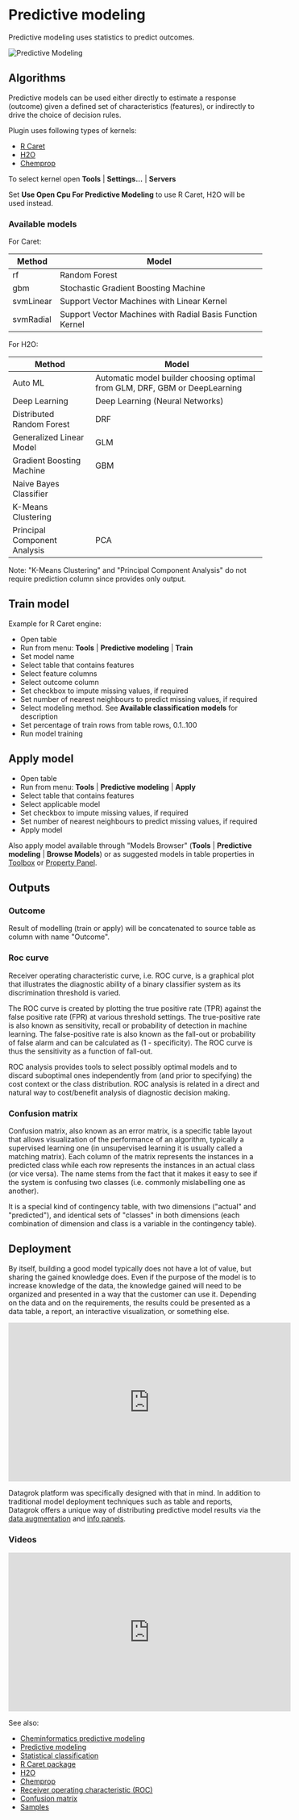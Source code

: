 <!-- TITLE: Predictive modeling -->
<!-- SUBTITLE: -->

# Predictive modeling

Predictive modeling uses statistics to predict outcomes.

![Predictive Modeling](../uploads/gifs/predictive-modeling.gif "Predictive Modeling")

## Algorithms

Predictive models can be used either directly to estimate a response (outcome) given a defined 
set of characteristics (features), or indirectly to drive the choice of decision rules.

Plugin uses following types of kernels:
  * [R Caret](https://topepo.github.io/caret/index.html) 
  * [H2O](http://h2o.ai)
  * [Chemprop](https://github.com/chemprop/chemprop)
  
  
To select kernel open **Tools** | **Settings...** | **Servers** 

Set **Use Open Cpu For Predictive Modeling** to use R Caret, H2O will be used instead.

### Available models

For Caret:

| Method    | Model                                                     |
|-----------|-----------------------------------------------------------|
| rf        | Random Forest                                             |
| gbm       | Stochastic Gradient Boosting Machine                      |
| svmLinear | Support Vector Machines with Linear Kernel                |
| svmRadial | Support Vector Machines with Radial Basis Function Kernel |

For H2O:

| Method                       | Model                           |
|------------------------------|---------------------------------|
| Auto ML                      | Automatic model builder choosing optimal from GLM, DRF, GBM or DeepLearning |
| Deep Learning                | Deep Learning (Neural Networks) |
| Distributed Random Forest    | DRF                             |
| Generalized Linear Model     | GLM                             |
| Gradient Boosting Machine    | GBM                             |
| Naive Bayes Classifier       |                                 |
| K-Means Clustering           |                                 |
| Principal Component Analysis | PCA                             |

Note: "K-Means Clustering" and "Principal Component Analysis" do not require prediction column since 
provides only output. 


## Train model

Example for R Caret engine:
  * Open table
  * Run from menu: **Tools** | **Predictive modeling** | **Train**
  * Set model name
  * Select table that contains features
  * Select feature columns
  * Select outcome column
  * Set checkbox to impute missing values, if required
  * Set number of nearest neighbours to predict missing values, if required
  * Select modeling method. See **Available classification models** for description
  * Set percentage of train rows from table rows, 0.1..100
  * Run model training

## Apply model

  * Open table
  * Run from menu: **Tools** | **Predictive modeling** | **Apply**
  * Select table that contains features
  * Select applicable model
  * Set checkbox to impute missing values, if required
  * Set number of nearest neighbours to predict missing values, if required
  * Apply model
  
Also apply model available through "Models Browser" (**Tools** | **Predictive modeling** | **Browse Models**) 
or as suggested models in table properties in [Toolbox](../overview/navigation.md#toolbox) or [Property Panel](../overview/navigation.md#properties). 

## Outputs

### Outcome

Result of modelling (train or apply) will be concatenated to source table as column with name "Outcome".

### Roc curve

Receiver operating characteristic curve, i.e. ROC curve, is a graphical plot that illustrates the diagnostic 
ability of a binary classifier system as its discrimination threshold is varied.  
  
The ROC curve is created by plotting the true positive rate (TPR) against the false positive rate (FPR) at various 
threshold settings. The true-positive rate is also known as sensitivity, recall or probability of detection in 
machine learning. The false-positive rate is also known as the fall-out or probability of false alarm and can be 
calculated as (1 - specificity). The ROC curve is thus the sensitivity as a function of fall-out.  
  
ROC analysis provides tools to select possibly optimal models and to discard suboptimal ones independently from 
(and prior to specifying) the cost context or the class distribution. ROC analysis is related in a direct and 
natural way to cost/benefit analysis of diagnostic decision making.  
  
### Confusion matrix

Confusion matrix, also known as an error matrix, is a specific table layout that allows visualization of the
performance of an algorithm, typically a supervised learning one (in unsupervised learning it is usually called 
a matching matrix). Each column of the matrix represents the instances in a predicted class while each row 
represents the instances in an actual class (or vice versa). The name stems from the fact that it makes it
easy to see if the system is confusing two classes (i.e. commonly mislabelling one as another).  
  
It is a special kind of contingency table, with two dimensions ("actual" and "predicted"), and identical 
sets of "classes" in both dimensions (each combination of dimension and class is a variable in the contingency table).  

## Deployment

By itself, building a good model typically does not have a lot of value, but sharing the gained knowledge does. 
Even if the purpose of the model is to increase knowledge of the data, the knowledge gained will need to be organized 
and presented in a way that the customer can use it. Depending on the data and on the requirements, the
results could be presented as a data table, a report, an interactive visualization, or something else.

<iframe width="560" height="315" src="https://www.youtube.com/embed/tVwpRB8fikQ?start=1141" frameborder="0" allow="accelerometer; autoplay; clipboard-write; encrypted-media; gyroscope; picture-in-picture" allowfullscreen></iframe>

Datagrok platform was specifically designed with that in mind. In addition to traditional model deployment
techniques such as table and reports, Datagrok offers a unique way of distributing predictive model results via
the [data augmentation](../discover/data-augmentation.md) 
and [info panels](../discover/info-panels.md#predicting-molecule-solubility). 

### Videos

<iframe width="560" height="315" src="https://www.youtube.com/embed/JaJgxtHAb98?start=1418" frameborder="0" allow="accelerometer; autoplay; clipboard-write; encrypted-media; gyroscope; picture-in-picture" allowfullscreen></iframe>
  
See also: 

* [Cheminformatics predictive modeling](../domains/chem/chem-predictive-modeling.md) 
* [Predictive modeling](https://en.wikipedia.org/wiki/Predictive_modelling)
* [Statistical classification](https://en.wikipedia.org/wiki/Statistical_classification)
* [R Caret package](https://topepo.github.io/caret/index.html)
* [H2O](http://h2o.ai/)
* [Chemprop](https://github.com/chemprop/chemprop)
* [Receiver operating characteristic (ROC)](https://en.wikipedia.org/wiki/Receiver_operating_characteristic)
* [Confusion matrix](https://en.wikipedia.org/wiki/Confusion_matrix)
* [Samples](https://public.datagrok.ai/js/samples/domains/data-science/predictive-model)
